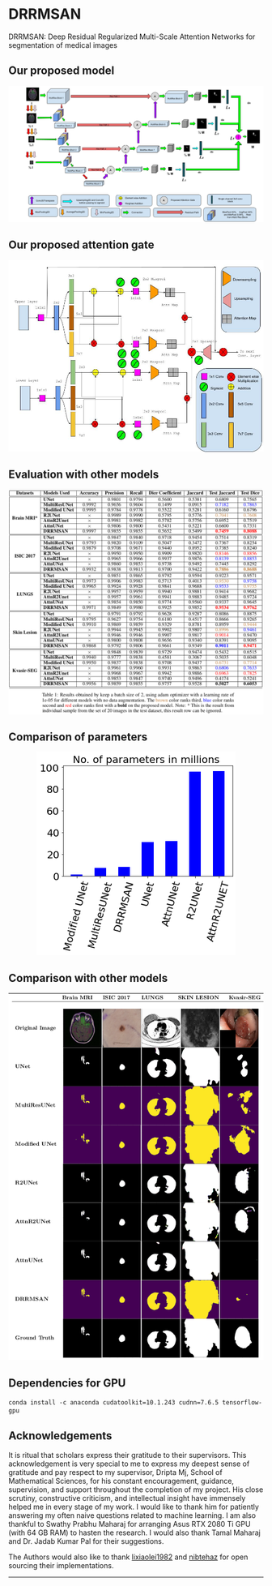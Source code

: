 # DRRMSAN

DRRMSAN: Deep Residual Regularized Multi-Scale Attention Networks for segmentation of medical images

## Our proposed model
<center><img src="assets/DRRMSAN_Model.png"></center>

## Our proposed attention gate
<center><img src="assets/Attention_Gate_1.jpg"></center>

## Evaluation with other models
<center><img src="assets/eval.png"></center>

## Comparison of parameters
<center><img src="assets/params.png"></center>

## Comparison with other models
<center><img src="assets/comparisons.png"></center>

## Dependencies for GPU
```
conda install -c anaconda cudatoolkit=10.1.243 cudnn=7.6.5 tensorflow-gpu
```



## Acknowledgements

It is ritual that scholars express their gratitude to their supervisors.  This acknowledgement is very special to me to express my deepest sense of gratitude and pay respect to my supervisor, Dripta Mj, School of Mathematical Sciences, for his constant encouragement, guidance, supervision, and support throughout the completion of my project. His close scrutiny, constructive criticism, and intellectual insight have immensely helped me in every stage of my work. I would like to thank him for patiently answering my often naive questions related to machine learning. I am also thankful to Swathy Prabhu Maharaj for arranging Asus RTX 2080 Ti GPU (with 64 GB RAM) to hasten the research. I would also thank Tamal Maharaj and Dr. Jadab Kumar Pal for their suggestions.

The Authors would also like to thank [lixiaolei1982](https://github.com/lixiaolei1982/Keras-Implementation-of-U-Net-R2U-Net-Attention-U-Net-Attention-R2U-Net.-) and [nibtehaz](https://github.com/nibtehaz/MultiResUNet) for open sourcing their implementations. 


***